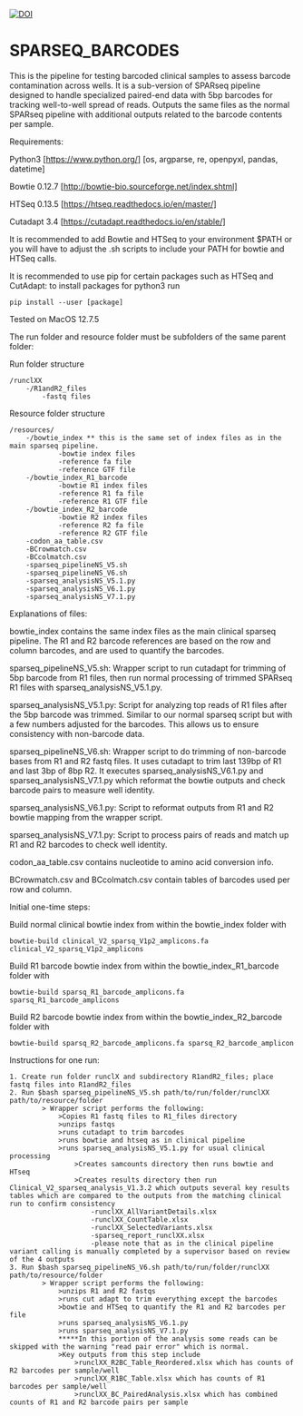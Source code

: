 [![DOI](https://zenodo.org/badge/629643284.svg)](https://doi.org/10.5281/zenodo.14182212)

# SPARSEQ_BARCODES


This is the pipeline for testing barcoded clinical samples to assess barcode contamination across wells. It is a sub-version of SPARseq pipeline designed to handle specialized paired-end data with 5bp barcodes for tracking well-to-well spread of reads. Outputs the same files as the normal SPARseq pipeline with additional outputs related to the barcode contents per sample.


Requirements:

Python3 [https://www.python.org/] [os, argparse, re, openpyxl, pandas, datetime]

Bowtie 0.12.7 [http://bowtie-bio.sourceforge.net/index.shtml]

HTSeq 0.13.5 [https://htseq.readthedocs.io/en/master/]

Cutadapt 3.4 [https://cutadapt.readthedocs.io/en/stable/]

It is recommended to add Bowtie and HTSeq to your environment $PATH or you will have to adjust the .sh scripts to include your PATH for bowtie and HTSeq calls.

It is recommended to use pip for certain packages such as HTSeq and CutAdapt: to install packages for python3 run
```
pip install --user [package]
```

Tested on MacOS 12.7.5

The run folder and resource folder must be subfolders of the same parent folder:

Run folder structure

	/runclXX
		-/R1andR2_files
			-fastq files

Resource folder structure

	/resources/
		-/bowtie_index ** this is the same set of index files as in the main sparseq pipeline.
				-bowtie index files
				-reference fa file
				-reference GTF file
		-/bowtie_index_R1_barcode 
				-bowtie R1 index files
				-reference R1 fa file
				-reference R1 GTF file
		-/bowtie_index_R2_barcode
				-bowtie R2 index files
				-reference R2 fa file
				-reference R2 GTF file
		-codon_aa_table.csv
		-BCrowmatch.csv
		-BCcolmatch.csv
		-sparseq_pipelineNS_V5.sh
		-sparseq_pipelineNS_V6.sh
		-sparseq_analysisNS_V5.1.py
		-sparseq_analysisNS_V6.1.py
		-sparseq_analysisNS_V7.1.py

Explanations of files:

bowtie_index contains the same index files as the main clinical sparseq pipeline. The R1 and R2 barcode references are based on the row and column barcodes, and are used to quantify the barcodes. 

sparseq_pipelineNS_V5.sh: Wrapper script to run cutadapt for trimming of 5bp barcode from R1 files, then run normal processing of trimmed SPARseq R1 files with sparseq_analysisNS_V5.1.py.

sparseq_analysisNS_V5.1.py: Script for analyzing top reads of R1 files after the 5bp barcode was trimmed. Similar to our normal sparseq script but with a few numbers adjusted for the barcodes. This allows us to ensure consistency with non-barcode data.

sparseq_pipelineNS_V6.sh: Wrapper script to do trimming of non-barcode bases from R1 and R2 fastq files. It uses cutadapt to trim last 139bp of R1 and last 3bp of 8bp R2. It executes sparseq_analysisNS_V6.1.py and sparseq_analysisNS_V7.1.py which reformat the bowtie outputs and check barcode pairs to measure well identity.

sparseq_analysisNS_V6.1.py: Script to reformat outputs from R1 and R2 bowtie mapping from the wrapper script.

sparseq_analysisNS_V7.1.py: Script to process pairs of reads and match up R1 and R2 barcodes to check well identity.

codon_aa_table.csv contains nucleotide to amino acid conversion info.

BCrowmatch.csv and BCcolmatch.csv contain tables of barcodes used per row and column.



Initial one-time steps:

Build normal clinical bowtie index from within the bowtie_index folder with 
```
bowtie-build clinical_V2_sparsq_V1p2_amplicons.fa clinical_V2_sparsq_V1p2_amplicons
```
Build R1 barcode bowtie index from within the bowtie_index_R1_barcode folder with
```
bowtie-build sparsq_R1_barcode_amplicons.fa sparsq_R1_barcode_amplicons
```
Build R2 barcode bowtie index from within the bowtie_index_R2_barcode folder with
```
bowtie-build sparsq_R2_barcode_amplicons.fa sparsq_R2_barcode_amplicon
```


Instructions for one run:
```
1. Create run folder runclX and subdirectory R1andR2_files; place fastq files into R1andR2_files
2. Run $bash sparseq_pipelineNS_V5.sh path/to/run/folder/runclXX path/to/resource/folder
		> Wrapper script performs the following: 
			>Copies R1 fastq files to R1_files directory
			>unzips fastqs
			>runs cutadapt to trim barcodes
			>runs bowtie and htseq as in clinical pipeline
			>runs sparseq_analysisNS_V5.1.py for usual clinical processing
				>Creates samcounts directory then runs bowtie and HTseq
				>Creates results directory then run Clinical_V2_sparseq_analysis_V1.3.2 which outputs several key results tables which are compared to the outputs from the matching clinical run to confirm consistency
					-runclXX_AllVariantDetails.xlsx
					-runclXX_CountTable.xlsx
					-runclXX_SelectedVariants.xlsx
					-sparseq_report_runclXX.xlsx
					-please note that as in the clinical pipeline variant calling is manually completed by a supervisor based on review of the 4 outputs 
3. Run $bash sparseq_pipelineNS_V6.sh path/to/run/folder/runclXX path/to/resource/folder
		> Wrapper script performs the following:
			>unzips R1 and R2 fastqs
			>runs cut adapt to trim everything except the barcodes
			>bowtie and HTSeq to quantify the R1 and R2 barcodes per file
			>runs sparseq_analysisNS_V6.1.py
			>runs sparseq_analysisNS_V7.1.py
			*****In this portion of the analysis some reads can be skipped with the warning "read pair error" which is normal.
			>Key outputs from this step include
				>runclXX_R2BC_Table_Reordered.xlsx which has counts of R2 barcodes per sample/well
				>runclXX_R1BC_Table.xlsx which has counts of R1 barcodes per sample/well
				>runclXX_BC_PairedAnalysis.xlsx which has combined counts of R1 and R2 barcode pairs per sample
```




